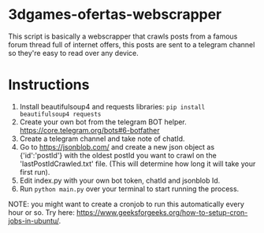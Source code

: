 ﻿# 3dgames-ofertas-webscrapper

This script is basically a webscrapper that crawls posts from a famous forum thread full of internet offers, this posts are sent to a telegram channel so they're easy to read over any device.

# Instructions
1. Install beautifulsoup4 and requests libraries: `pip install beautifulsoup4 requests`
2. Create your own bot from the telegram BOT helper. https://core.telegram.org/bots#6-botfather
3. Create a telegram channel and take note of chatId.
4. Go to https://jsonblob.com/ and create a new json object as {'id':'postId'} with the oldest postId you want to crawl on the 'lastPostIdCrawled.txt' file. (This will determine how long it will take your first run). 
5. Edit index.py with your own bot token, chatId and jsonblob Id.
6. Run `python main.py` over your terminal to start running the process.

NOTE: you might want to create a cronjob to run this automatically every hour or so. Try here: https://www.geeksforgeeks.org/how-to-setup-cron-jobs-in-ubuntu/.
